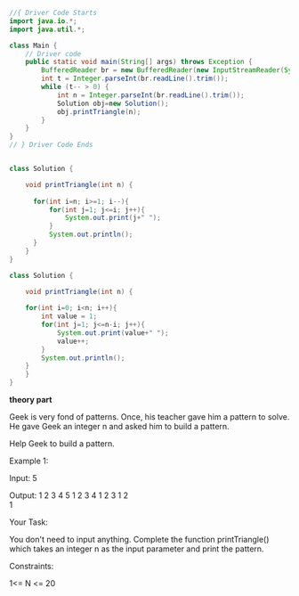 ```java
//{ Driver Code Starts
import java.io.*;
import java.util.*;

class Main {
    // Driver code
    public static void main(String[] args) throws Exception {
        BufferedReader br = new BufferedReader(new InputStreamReader(System.in));
        int t = Integer.parseInt(br.readLine().trim());
        while (t-- > 0) {
            int n = Integer.parseInt(br.readLine().trim());
            Solution obj=new Solution();
            obj.printTriangle(n);
        }
    }
}
// } Driver Code Ends


class Solution {

    void printTriangle(int n) {
       
      for(int i=n; i>=1; i--){
          for(int j=1; j<=i; j++){
              System.out.print(j+" ");
          }
          System.out.println();
      }
    }
}

```
```java
class Solution {

    void printTriangle(int n) {
       
    for(int i=0; i<n; i++){
        int value = 1;
        for(int j=1; j<=n-i; j++){
            System.out.print(value+" ");
            value++;
        }
        System.out.println();
    }
    }
}

```

**theory part**


Geek is very fond of patterns. Once, his teacher gave him a  pattern to solve. He gave Geek an integer n and asked him to build a pattern.

Help Geek to build a pattern.

 

Example 1:

Input: 5

Output:
1 2 3 4 5
1 2 3 4
1 2 3 
1 2  
1 

 

Your Task:

You don't need to input anything. Complete the function printTriangle() which takes  an integer n  as the input parameter and print the pattern.

Constraints:

1<= N <= 20